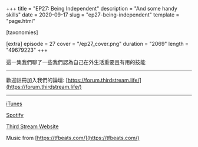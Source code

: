 +++
title = "EP27: Being Independent"
description = "And some handy skills"
date = 2020-09-17
slug = "ep27-being-independent"
template = "page.html"

[taxonomies]

[extra]
episode = 27
cover = "/ep27_cover.png"
duration = "2069"
length = "49679223"
+++

這一集我們聊了一些我們認為自己在外生活重要且有用的技能

<!-- more -->

---

歡迎註冊加入我們的論壇:
[https://forum.thirdstream.life/](https://forum.thirdstream.life/)

---

[iTunes](https://podcasts.apple.com/us/podcast/third-stream-podcast/id1503447781)

[Spotify](https://open.spotify.com/show/4Lt3yXZrcOvZ7NgBn7iJLV)

[Third Stream Website](https://thirdstream.life)

Music from [https://tfbeats.com/](https://tfbeats.com/)
